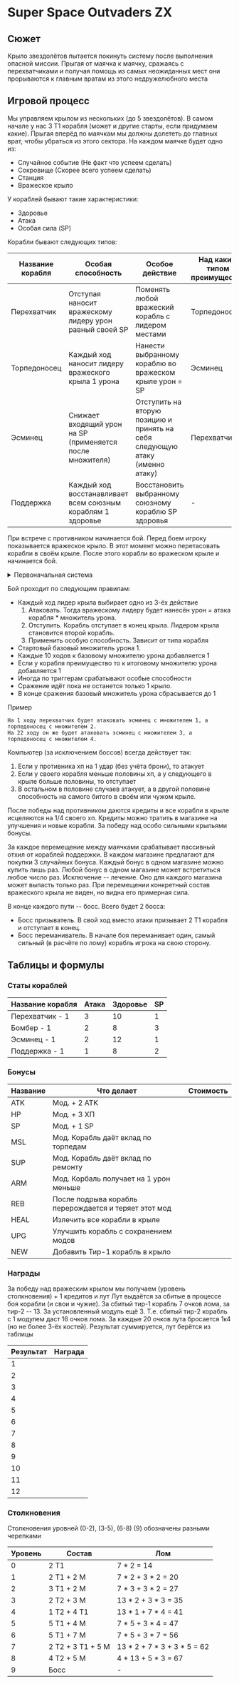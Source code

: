 # Super Space Outvaders ZX

## Сюжет
Крыло звездолётов пытается покинуть систему после выполнения опасной миссии. Прыгая от маячка к маячку, сражаясь с перехватчиками и получая помощь из самых неожиданных мест они прорываются к главным вратам из этого недружелюбного места

## Игровой процесс
Мы управляем крылом из нескольких (до 5 звездолётов). В самом начале у нас 3 Т1 корабля (может и другие старты, если придумаем какие). Прыгая вперёд по маячкам мы должны долететь до главных врат, чтобы убраться из этого сектора. На каждом маячке будет одно из:
* Случайное событие (Не факт что успеем сделать)
* Сокровище (Скорее всего успеем сделать)
* Станция
* Вражеское крыло

У кораблей бывают такие характеристики:
* Здоровье
* Атака
* Особая сила (SP)

Корабли бывают следующих типов:

Название корабля | Особая способность | Особое действие | Над каким типом преимущество
---------------- | ------------------ | --------------- | ----------------------------
Перехватчик | Отступая наносит вражескому лидеру урон равный своей SP | Поменять любой вражеский корабль с лидером местами | Торпедоносец
Торпедоносец | Каждый ход наносит лидеру вражеского крыла 1 урона | Нанести выбранному кораблю во вражеском крыле урон = SP | Эсминец
Эсминец | Снижает входящий урон на SP (применяется после множителя) | Отступить на вторую позицию и принять на себя следующую атаку (именно атаку) | Перехватчик
Поддержка | Каждый ход восстанавливает всем союзным кораблям 1 здоровье | Восстановить выбранному союзному кораблю SP здоровья | -


При встрече с противником начинается бой. Перед боем игроку показывается вражеское крыло. В этот момент можно перетасовать корабли в своём крыле. После этого корабли во вражеском крыле и начинается бой. 

<details><summary>Первоначальная система</summary>
Бой проходит автоматически по следующим правилам:
  
* Каждый раунд первые корабли из каждого крыла обмениваются выстрелами.
* Если у корабля осталось меньше половины корпуса он отступает в конец крыла и на его место приходит следующий корабль
* Иногда по триггерам срабатывают особые способности.
* Это продолжается пока не останется только одно крыло.
</details>

Бой проходит по следующим правилам:
* Каждый ход лидер крыла выбирает одно из 3-ёх действие
  1. Атаковать. Тогда вражескому лидеру будет нанесён урон = атака корабля * множитель урона.
  2. Отступить. Корабль отступает в конец крыла. Лидером крыла становится второй корабль.
  3. Применить особую способность. Зависит от типа корабля
* Стартовый базовый множитель урона 1.
* Каждые 10 ходов к базовому множителю урона добавляется 1
* Если у корабля преимущество то к итоговому множителю урона добавляется 1
* Иногда по триггерам срабатывают особые способности
* Сражение идёт пока не останется только 1 крыло.
* В конце сражения базовый множитель урона сбрасывается до 1

Пример
```
На 1 ходу перехватчик будет атаковать эсминец с множителем 1, а торпедоносец с множителем 2.
На 22 ходу он же будет атаковать эсминец с множителем 3, а торпедоносец с множителем 4.
```

Компьютер (за исключением боссов) всегда действует так:
1. Если у противника хп на 1 удар (без учёта брони), то атакует
2. Если у своего корабля меньше половины хп, а у следующего в крыле больше половины, то отступает
3. В остальном в половине случаев атакует, а в другой половине способность на самого битого в своём или чужом крыле.
  
После победы над противником даются кредиты и все корабли в крыле исцеляются на 1/4 своего хп. Кредиты можно тратить в магазине на улучшения и новые корабли. За победу над особо сильными крыльями бонусы. 

За каждое перемещение между маячками срабатывает пассивный отхил от кораблей поддержки. В каждом магазине предлагают для покупки 3 случайных бонуса. Каждый бонус в одном магазине можно купить лишь раз. Любой бонус в одном магазине может встретиться любое число раз. Исключение -- лечение. Оно для каждого магазина может выпасть только раз.
При перемещении конкретный состав вражеского крыла не виден, но видна его примерная сила.

В конце каждого пути -- босс.
Всего будет 2 босса:
* Босс призыватель. В свой ход вместо атаки призывает 2 Т1 корабля и отступает в конец.
* Босс переманиватель. В начале боя переманивает один, самый сильный (в расчёте по лому) корабль игрока на свою сторону. 

## Таблицы и формулы

### Статы кораблей
Название корабля | Атака | Здоровье | SP
---------------- | ----- | -------- | --
Перехватчик - 1  | 3 | 10 | 1
Бомбер - 1 | 2 | 8 | 3
Эсминец - 1 | 2 | 12 | 1
Поддержка - 1 | 1 | 8 | 2 

### Бонусы
Название | Что делает | Стоимость
---------| ---------- | ---------
ATK | Мод. + 2 ATK |
HP | Мод. + 3 ХП |
SP | Мод. + 1 SP |
MSL | Мод. Корабль даёт вклад по торпедам |
SUP | Мод. Корабль даёт вклад по ремонту |
ARM | Мод. Корбаль получает на 1 урон меньше |
REB | После подрыва корабль перерождается и теряет этот мод |
HEAL | Излечить все корабли в крыле |
UPG | Улучшить корабль с сохранением модов |
NEW | Добавить Тир-1 корабль в крыло |

### Награды
За победу над вражеским крылом мы получаем (уровень столкновения) + 1 кредитов и лут
Лут выдаётся за сбитые в процессе боя корабли (и свои и чужие). За сбитый тир-1 корабль 7 очков лома, за тир-2 -- 13. За установленный модуль ещё 3. Т.е. сбитый тир-2 корабль с 1 модулем даст 16 очков лома. За каждые 20 очков лута бросается 1к4 (но не более 3-ёх костей). Результат суммируется, лут берётся из таблицы

Результат | Награда
--------- | -------
1 | 
2 |
3 |
4 |
5 |
6 |
7 |
8 |
9 |
10 |
11 |
12 |

### Столкновения
Столкновения уровней (0-2), (3-5), (6-8) (9) обозначены разными черепками

Уровень | Состав |  Лом
--------|--------|-------
0 | 2 T1 | 7 * 2 = 14
1 | 2 T1 + 2 M | 7 * 2 + 3 * 2 = 20
2 | 3 T1 + 2 M | 7 * 3 + 3 * 2 = 27
3 | 2 T2 + 3 M | 13 * 2 + 3 * 3 = 35  
4 | 1 T2 + 4 T1 | 13 * 1 + 7 * 4 = 41 
5 | 5 T1 + 4 M | 7 * 5 + 3 * 4 = 47
6 | 5 T1 + 7 M | 7 * 5 + 3 * 7 = 56
7 | 2 T2 + 3 T1 + 5 M | 13 * 2 + 7 * 3 + 3 * 5 = 62 
8 | 4 T2 + 5 М | 4 * 13 + 5 * 3 = 67
9 | Босс | -
